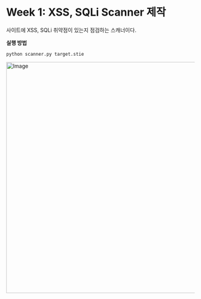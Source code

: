 # Week 1: XSS, SQLi Scanner 제작
사이트에 XSS, SQLi 취약점이 있는지 점검하는 스캐너이다. 

**실행 방법**
```
python scanner.py target.stie
```
<img width="1121" height="617" alt="Image" src="https://github.com/user-attachments/assets/eae310d5-4077-411a-a742-65de71312ece" />
